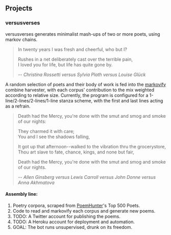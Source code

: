 ## Projects

### versusverses

versusverses generates minimalist mash-ups of two or more poets, using markov chains.

> In twenty years I was fresh and cheerful, who but I?
>
> Rushes in a net deliberately cast over the terrible pain,  
> I loved you for life, but life has quite gone by.  
>
> -- _Christina Rossetti versus Sylvia Plath versus Louise Glück_

A random selection of poets and their body of work is fed into the [markovify](https://github.com/jsvine/markovify) combine harvester, with each corpus' contribution to the mix weighted according to relative size. Currently, the program is configured for a 1-line/2-lines/2-lines/1-line stanza scheme, with the first and last lines acting as a refrain.  

> Death had the Mercy, you're done with the smut and smog and smoke of our nights:  
> 
> They charmed it with care;  
> You and I see the shadows falling,
> 
> It got up that afternoon--walked to the vibration thru the grocerystore,  
> Thou art slave to fate, chance, kings, and none but fair,
> 
> Death had the Mercy, you're done with the smut and smog and smoke of our nights.  
>
> -- _Allen Ginsberg versus Lewis Carroll versus John Donne versus Anna Akhmatova_

#### Assembly line:

1. Poetry corpora, scraped from [PoemHunter](https://www.poemhunter.com/)'s Top 500 Poets. 
2. Code to read and markovify each corpus and generate new poems. 
3. TODO: A Twitter account for publishing the poems. 
4. TODO: A Heroku account for deployment and automation. 
5. GOAL: The bot runs unsupervised, drunk on its freedom. 
